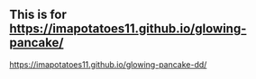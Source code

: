 ## This is for https://imapotatoes11.github.io/glowing-pancake/
https://imapotatoes11.github.io/glowing-pancake-dd/